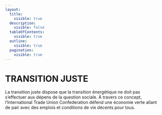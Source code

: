 ```yaml
---
layout:
  title:
    visible: true
  description:
    visible: false
  tableOfContents:
    visible: true
  outline:
    visible: true
  pagination:
    visible: true
---
```


# TRANSITION JUSTE

La transition juste dispose que la transition énergétique ne doit pas s’effectuer aux dépens de la question sociale. À travers ce concept, l’International Trade Union Confederation défend une économie verte allant de pair avec des emplois et conditions de vie décents pour tous.
